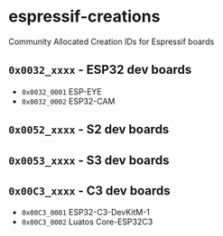 # espressif-creations
Community Allocated Creation IDs for Espressif boards

## `0x0032_xxxx` - ESP32 dev boards
*  `0x0032_0001` ESP-EYE
*  `0x0032_0002` ESP32-CAM

## `0x0052_xxxx` - S2 dev boards

## `0x0053_xxxx` - S3 dev boards

## `0x00C3_xxxx` - C3 dev boards
*  `0x00C3_0001` ESP32-C3-DevKitM-1
*  `0x00C3_0002` Luatos Core-ESP32C3

